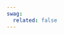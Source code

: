 ```yaml
---
swag:
  related: false
---
```


<SwagLanding image="https://store.shopware.com/media/image/themes-illustration.png">
    <template #title>Craft beautiful themes that inspire</template>
    <template #description>
        <p>Themes allow merchants transport their brand and identity. They are the way they present their products and services. Create a theme and sell it on the store, so merchants can use it in their stores.</p>
        <p>Shopware's theme system is based on [Twig.js](#) and an inheritance mechanism, so you can write individual themes without breaking Shopware's core functionalities.</p>
    </template>
    <template #ctas>
        <PageRef page="/docs/guides/plugins/themes/create-a-theme.html" title="Create a Theme" sub="Create your first theme from scratch, install and activate it in your development store." />
    </template>
    <template #exposed>
        <SwagLandingCardList>
            <template #title>Starter guides</template>
            <template #description>
                The amount of topics to start with can be overwhelming. For that reason we have prepared a handful of step-by-step tutorials to follow along that make you familiar with some of our concepts:
            </template>
            <template #cards>
                <SwagLandingCard page="/docs/guides/plugins/apps/app-scripts/">
                    <template #title>App Scripts</template>
                    <template #description>Leverage App Scripts to customize the checkout or fetch additional data in your Storefront.</template>
                </SwagLandingCard>
                <SwagLandingCard page="/docs/guides/plugins/apps/app-scripts/">
                    <template #title>Custom Templates</template>
                    <template #description>Custom templates let you extend or modify the appearance of parts of your storefront.</template>
                </SwagLandingCard>
                <SwagLandingCard page="/docs/guides/plugins/apps/starter/starter-admin-extension.html">
                    <template #title>Admin Extensions</template>
                    <template #description>Build powerful modules for the admin panel using our new Admin Extension API.</template>
                </SwagLandingCard>
            </template>
        </SwagLandingCardList>
    </template>
</SwagLanding>